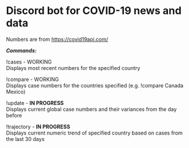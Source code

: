 # Discord bot for COVID-19 news and data

Numbers are from https://covid19api.com/

_**Commands:**_  

!cases <country> - WORKING  
  Displays most recent numbers for the specified country

!compare <country1> <country2> - WORKING  
  Displays case numbers for the countries specified (e.g. !compare Canada Mexico)
  
!update - **IN PROGRESS**  
  Displays current global case numbers and their variances from the day before
  
!trajectory <country> - **IN PROGRESS**  
  Displays current numeric trend of specified country based on cases from the last 30 days
